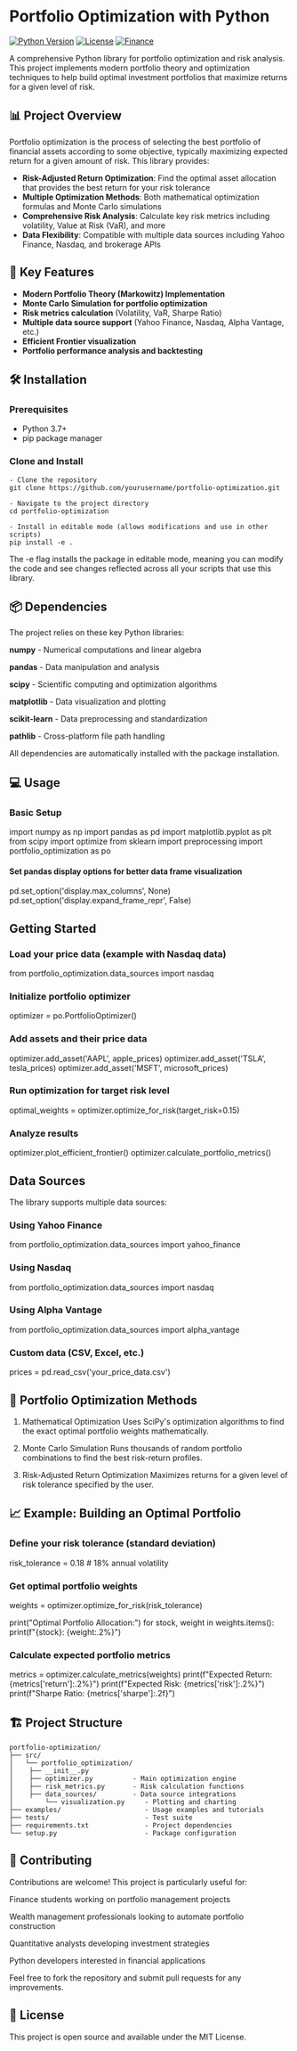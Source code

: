 # Portfolio Optimization with Python

[![Python Version](https://img.shields.io/badge/python-3.7%2B-blue)](https://www.python.org/)
[![License](https://img.shields.io/badge/license-MIT-green)](LICENSE)
[![Finance](https://img.shields.io/badge/domain-Quantitative%20Finance-orange)](https://)

A comprehensive Python library for portfolio optimization and risk analysis. This project implements modern portfolio theory and optimization techniques to help build optimal investment portfolios that maximize returns for a given level of risk.

## 📊 Project Overview

Portfolio optimization is the process of selecting the best portfolio of financial assets according to some objective, typically maximizing expected return for a given amount of risk. This library provides:

- **Risk-Adjusted Return Optimization**: Find the optimal asset allocation that provides the best return for your risk tolerance
- **Multiple Optimization Methods**: Both mathematical optimization formulas and Monte Carlo simulations
- **Comprehensive Risk Analysis**: Calculate key risk metrics including volatility, Value at Risk (VaR), and more
- **Data Flexibility**: Compatible with multiple data sources including Yahoo Finance, Nasdaq, and brokerage APIs

## 🚀 Key Features

- **Modern Portfolio Theory (Markowitz) Implementation**
- **Monte Carlo Simulation for portfolio optimization**
- **Risk metrics calculation** (Volatility, VaR, Sharpe Ratio)
- **Multiple data source support** (Yahoo Finance, Nasdaq, Alpha Vantage, etc.)
- **Efficient Frontier visualization**
- **Portfolio performance analysis and backtesting**

## 🛠 Installation

### Prerequisites

- Python 3.7+
- pip package manager

### Clone and Install
    - Clone the repository
    git clone https://github.com/yourusername/portfolio-optimization.git

    - Navigate to the project directory
    cd portfolio-optimization
    
    - Install in editable mode (allows modifications and use in other scripts)
    pip install -e .

The -e flag installs the package in editable mode, meaning you can modify the code and see changes reflected across all your scripts that use this library.


## 📦 Dependencies

The project relies on these key Python libraries:

**numpy** - Numerical computations and linear algebra

**pandas** - Data manipulation and analysis

**scipy** - Scientific computing and optimization algorithms

**matplotlib** - Data visualization and plotting

**scikit-learn** - Data preprocessing and standardization

**pathlib** - Cross-platform file path handling

All dependencies are automatically installed with the package installation.

## 💻 Usage

### Basic Setup

import numpy as np
import pandas as pd
import matplotlib.pyplot as plt
from scipy import optimize
from sklearn import preprocessing
import portfolio_optimization as po

#### Set pandas display options for better data frame visualization
pd.set_option('display.max_columns', None)
pd.set_option('display.expand_frame_repr', False)

## Getting Started

### Load your price data (example with Nasdaq data)
from portfolio_optimization.data_sources import nasdaq

### Initialize portfolio optimizer
optimizer = po.PortfolioOptimizer()

### Add assets and their price data
optimizer.add_asset('AAPL', apple_prices)
optimizer.add_asset('TSLA', tesla_prices)
optimizer.add_asset('MSFT', microsoft_prices)

### Run optimization for target risk level
optimal_weights = optimizer.optimize_for_risk(target_risk=0.15)

### Analyze results
optimizer.plot_efficient_frontier()
optimizer.calculate_portfolio_metrics()

## Data Sources

The library supports multiple data sources:

### Using Yahoo Finance
from portfolio_optimization.data_sources import yahoo_finance

### Using Nasdaq
from portfolio_optimization.data_sources import nasdaq

### Using Alpha Vantage  
from portfolio_optimization.data_sources import alpha_vantage

### Custom data (CSV, Excel, etc.)
prices = pd.read_csv('your_price_data.csv')


## 🎯 Portfolio Optimization Methods

1. Mathematical Optimization
Uses SciPy's optimization algorithms to find the exact optimal portfolio weights mathematically.

2. Monte Carlo Simulation
Runs thousands of random portfolio combinations to find the best risk-return profiles.

3. Risk-Adjusted Return Optimization
Maximizes returns for a given level of risk tolerance specified by the user.

## 📈 Example: Building an Optimal Portfolio

### Define your risk tolerance (standard deviation)
risk_tolerance = 0.18  # 18% annual volatility

### Get optimal portfolio weights
weights = optimizer.optimize_for_risk(risk_tolerance)

print("Optimal Portfolio Allocation:")
for stock, weight in weights.items():
    print(f"{stock}: {weight:.2%}")

### Calculate expected portfolio metrics
metrics = optimizer.calculate_metrics(weights)
print(f"Expected Return: {metrics['return']:.2%}")
print(f"Expected Risk: {metrics['risk']:.2%}")
print(f"Sharpe Ratio: {metrics['sharpe']:.2f}")

## 🏗 Project Structure
```
portfolio-optimization/
├── src/
│   └── portfolio_optimization/
│    ├── __init__.py
│    ├── optimizer.py          - Main optimization engine
│    ├── risk_metrics.py       - Risk calculation functions
│    ├── data_sources/         - Data source integrations
│        └── visualization.py     - Plotting and charting
├── examples/                     - Usage examples and tutorials
├── tests/                        - Test suite
├── requirements.txt              - Project dependencies
└── setup.py                      - Package configuration
```

## 🤝 Contributing

Contributions are welcome! This project is particularly useful for:

Finance students working on portfolio management projects

Wealth management professionals looking to automate portfolio construction

Quantitative analysts developing investment strategies

Python developers interested in financial applications

Feel free to fork the repository and submit pull requests for any improvements.

## 📝 License


This project is open source and available under the MIT License.


